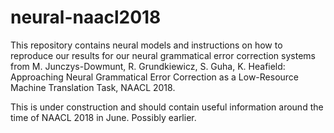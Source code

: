 # neural-naacl2018
This repository contains neural models and instructions on how to reproduce our results for our neural grammatical error correction systems from M. Junczys-Dowmunt, R. Grundkiewicz, S. Guha, K. Heafield: Approaching Neural Grammatical Error Correction as a Low-Resource Machine Translation Task, NAACL 2018.

This is under construction and should contain useful information around the time of NAACL 2018 in June. Possibly earlier.  
